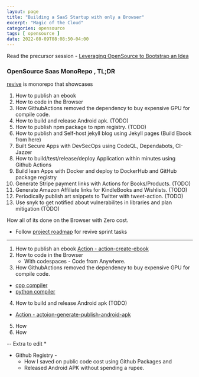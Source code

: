 ```yaml
---
layout: page
title: "Building a SaaS Startup with only a Browser"
excerpt: "Magic of the Cloud"
categories: opensource
tags: [ opensource ]
date: 2022-08-09T08:08:50-04:00
---
```


Read the precursor session - [Leveraging OpenSource to Bootstrap an Idea](https://gaganyatri.com/opensource/leveraging-opensource/)


### OpenSource Saas MonoRepo , TL;DR

[revive](https://github.com/slabstech/revive) is monorepo that showcases 
1. How to publish an ebook 
2. How to code in the Browser
3. How GithubActions removed the dependency to buy expensive GPU for compile code.
4. How to build and release Android apk. (TODO)
5. How to publish npm package to npm registry. (TODO)
6. How to publish and Self-host jekyll blog using Jekyll pages (Build Ebook from here)
7. Built Secure Apps with DevSecOps using CodeQL, Dependabots, CI-Jazzer
8. How to build/test/release/deploy Application within minutes using Github Actions
9. Build lean Apps with Docker and deploy to DockerHub and GitHub package registry
10. Generate Stripe payment links with Actions for Books/Products. (TODO)
11. Generate Amazon Affiliate links for KindleBooks and Wishlists. (TODO)
12. Periodically publish art snippets to Twitter with tweet-action. (TODO)
13. Use snyk to get notified about vulnerabilites in libraries and plan mitigation (TODO)

How all of its done on the Browser with Zero cost.

* Follow [project roadmap](https://github.com/orgs/slabstech/projects/1) for revive sprint tasks

---
1. How to publish an ebook
  [Action - action-create-ebook](https://github.com/slabstech/action-create-ebook)
2. How to code in the Browser
   * With codespaces - Code from Anywhere.
3. How GithubActions removed the dependency to buy expensive GPU for compile code.
  * [cpp compiler](https://github.com/slabstech/action-cuda-compiler)
  * [python compiler](https://github.com/slabstech/action-cuda-compiler-python)
4. How to build and release Android apk (TODO)
  * [Action - actoion-generate-publish-android-apk](https://github.com/slabstech/)
5. How
6. How



-- Extra to edit
* 
* Github Registry -
  * How I saved on public code cost using Github Packages and
  * Released Android APK without spending a rupee.
